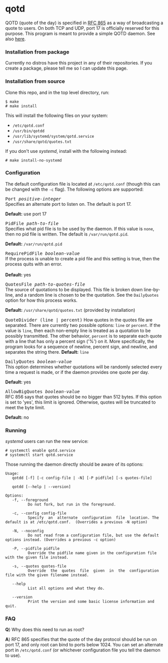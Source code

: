 # qotd
QOTD (quote of the day) is specified in [RFC 865](https://tools.ietf.org/html/rfc865) as a way of broadcasting a quote to users. On both TCP and UDP, port 17 is officially reserved for this purpose. This program is meant to provide a simple QOTD daemon. See also [here](https://en.wikipedia.org/wiki/QOTD).

### Installation from package
Currently no distros have this project in any of their repositories. If you create a package, please tell me so I can update this page.

### Installation from source
Clone this repo, and in the top level directory, run:

```
$ make
# make install
```

This will install the following files on your system:

* `/etc/qotd.conf`
* `/usr/bin/qotdd`
* `/usr/lib/systemd/system/qotd.service`
* `/usr/share/qotd/quotes.txt`

If you don't use _systemd_, install with the following instead:

```
# make install-no-systemd
```

### Configuration
The default configuration file is located at `/etc/qotd.conf` (though this can be changed with the `-c` flag). The following options are supported:

<tt>Port <i>positive-integer</i></tt><br>
Specifies an alternate port to listen on. The default is port 17.

**Default:**  use port 17

<tt>PidFile <i>path-to-file</i></tt><br>
Specifies what pid file is to be used by the daemon. If this value is `none`, then no pid file is written. The default is `/var/run/qotd.pid`.

**Default:** `/var/run/qotd.pid`

<tt>RequirePidFile <i>boolean-value</i></tt><br>
If the process is unable to create a pid file and this setting is true, then the process quits with an error.<br>  
**Default:** yes

<tt>QuotesFile <i>path-to-quotes-file</i></tt><br>
The source of quotations to be displayed. This file is broken down line-by-line, and a random line is chosen to be the quotation. See the `DailyQuotes` option for how this process works.

**Default:** `/usr/share/qotd/quotes.txt` (provided by installation)

<tt>QuoteDivider (line | percent)</tt>
How quotes in the quotes file are separated. There are currently two possible options: `line` or `percent`.
If the value is `line`, then each non-empty line is treated as a quotation to be possibly transmitted. The other behavior, `percent` is to separate each quote with a line that has only a percent sign ('%') on it. More specifically, the program looks for a sequence of newline, percent sign, and newline, and separates the string there.
**Default:** `line`

<tt>DailyQuotes <i>boolean-value</i></tt><br>
This option determines whether quotations will be randomly selected every time a request is made, or if the daemon provides one quote per day.

**Default:** yes

<tt>AllowBigQuotes <i>boolean-value</i></tt><br>
RFC 856 says that quotes should be no bigger than 512 bytes. If this option is set to 'yes',
this limit is ignored. Otherwise, quotes will be truncated to meet the byte limit.

**Default:** no

### Running
_systemd_ users can run the new service:

```
# systemctl enable qotd.service
# systemctl start qotd.service
```

Those running the daemon directly should be aware of its options:

```
Usage:
   qotdd [-f] [-c config-file | -N] [-P pidfile] [-s quotes-file]

   qotdd [--help | --version]

Options:
   -f, --foreground
          Do not fork, but run in the foreground.

   -c, --config config-file
          Specify  an  alternate  configuration  file  location. The default is at /etc/qotd.conf.  (Overrides a previous -N option)

   -N, --noconfig
          Do not read from a configuration file, but use the default options instead. (Overrides a previous -c option)

   -P, --pidfile pidfile
          Override the pidfile name given in the configuration file with the given file instead.

   -s, --quotes quotes-file
          Override  the  quotes  file  given  in  the  configuration  file with the given filename instead.

   --help
          List all options and what they do.

   --version
          Print the version and some basic license information and quit.
```

### FAQ
**Q**) Why does this need to run as root?

**A**) RFC 865 specifies that the quote of the day protocol should be run on port 17, and only root can bind to ports below 1024. You can set an alternate port in `/etc/qotd.conf` (or whichever configuration file you tell the daemon to use).


